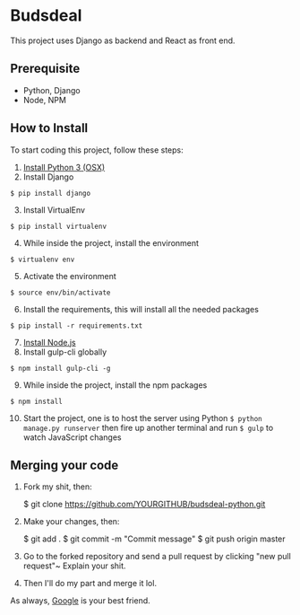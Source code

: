 # Budsdeal

This project uses Django as backend and React as front end.

## Prerequisite

- Python, Django
- Node, NPM

## How to Install

To start coding this project, follow these steps:

1. [Install Python 3 (OSX)](http://docs.python-guide.org/en/latest/starting/install3/osx/#install3-osx)
2. Install Django 

`$ pip install django`

3. Install VirtualEnv 

`$ pip install virtualenv`

4. While inside the project, install the environment

`$ virtualenv env`

5. Activate the environment

`$ source env/bin/activate`

6. Install the requirements, this will install all the needed packages

`$ pip install -r requirements.txt`

7. [Install Node.js](https://nodejs.org/en/download/)
8. Install gulp-cli globally

`$ npm install gulp-cli -g`

9. While inside the project, install the npm packages

`$ npm install`

10. Start the project, one is to host the server using Python
`$ python manage.py runserver`
then fire up another terminal and run 
`$ gulp` to watch JavaScript changes

## Merging your code

1. Fork my shit, then:
    
    
    $ git clone https://github.com/YOURGITHUB/budsdeal-python.git
    
2. Make your changes, then:


    $ git add .
    $ git commit -m "Commit message"
    $ git push origin master
    
    
3. Go to the forked repository and send a pull request by clicking "new pull request"~ Explain your shit.
4. Then I'll do my part and merge it lol.

As always, [Google](http://www.google.com) is your best friend.